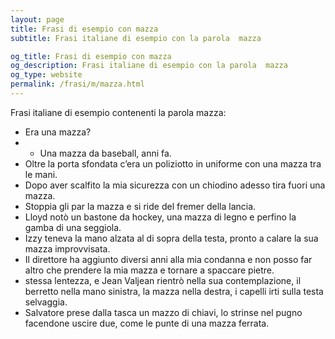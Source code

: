 ```yaml
---
layout: page
title: Frasi di esempio con mazza 
subtitle: Frasi italiane di esempio con la parola  mazza

og_title: Frasi di esempio con mazza 
og_description: Frasi italiane di esempio con la parola  mazza
og_type: website
permalink: /frasi/m/mazza.html
---
```


Frasi italiane di esempio contenenti la parola mazza:


- Era una mazza?
- - Una mazza da baseball, anni fa.
- Oltre la porta sfondata c’era un poliziotto in uniforme con una mazza tra le mani.
- Dopo aver scalfito la mia sicurezza con un chiodino adesso tira fuori una mazza.
- Stoppia gli par la mazza e si ride del fremer della lancia.
- Lloyd notò un bastone da hockey, una mazza di legno e perfino la gamba di una seggiola.
- Izzy teneva la mano alzata al di sopra della testa, pronto a calare la sua mazza improvvisata.
- Il direttore ha aggiunto diversi anni alla mia condanna e non posso far altro che prendere la mia mazza e tornare a spaccare pietre.
- stessa lentezza, e Jean Valjean rientrò nella sua contemplazione, il berretto nella mano sinistra, la mazza nella destra, i capelli irti sulla testa selvaggia.
- Salvatore prese dalla tasca un mazzo di chiavi, lo strinse nel pugno facendone uscire due, come le punte di una mazza ferrata.
